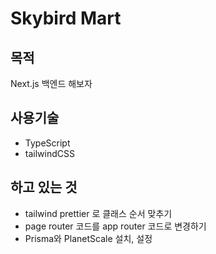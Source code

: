 # Skybird Mart

## 목적

Next.js 백엔드 해보자

## 사용기술

- TypeScript
- tailwindCSS

## 하고 있는 것

- tailwind prettier 로 클래스 순서 맞추기
- page router 코드를 app router 코드로 변경하기
- Prisma와 PlanetScale 설치, 설정
